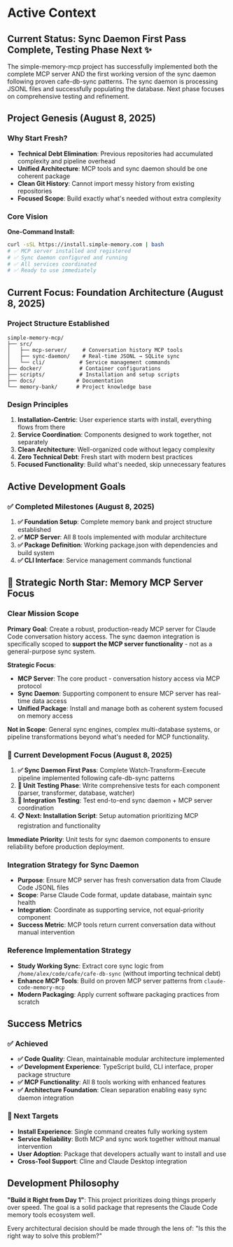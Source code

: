 # Active Context

## Current Status: Sync Daemon First Pass Complete, Testing Phase Next ✨

The simple-memory-mcp project has successfully implemented both the complete MCP server AND the first working version of the sync daemon following proven cafe-db-sync patterns. The sync daemon is processing JSONL files and successfully populating the database. Next phase focuses on comprehensive testing and refinement.

## Project Genesis (August 8, 2025)

### Why Start Fresh?
- **Technical Debt Elimination**: Previous repositories had accumulated complexity and pipeline overhead
- **Unified Architecture**: MCP tools and sync daemon should be one coherent package
- **Clean Git History**: Cannot import messy history from existing repositories
- **Focused Scope**: Build exactly what's needed without extra complexity

### Core Vision
**One-Command Install:**
```bash
curl -sSL https://install.simple-memory.com | bash
# ✅ MCP server installed and registered
# ✅ Sync daemon configured and running
# ✅ All services coordinated
# ✅ Ready to use immediately
```

## Current Focus: Foundation Architecture (August 8, 2025)

### Project Structure Established
```
simple-memory-mcp/
├── src/
│   ├── mcp-server/     # Conversation history MCP tools
│   ├── sync-daemon/    # Real-time JSONL → SQLite sync
│   └── cli/           # Service management commands
├── docker/            # Container configurations
├── scripts/           # Installation and setup scripts
├── docs/             # Documentation
└── memory-bank/      # Project knowledge base
```

### Design Principles
1. **Installation-Centric**: User experience starts with install, everything flows from there
2. **Service Coordination**: Components designed to work together, not separately
3. **Clean Architecture**: Well-organized code without legacy complexity
4. **Zero Technical Debt**: Fresh start with modern best practices
5. **Focused Functionality**: Build what's needed, skip unnecessary features

## Active Development Goals

### ✅ Completed Milestones (August 8, 2025)
1. **✅ Foundation Setup**: Complete memory bank and project structure established
2. **✅ MCP Server**: All 8 tools implemented with modular architecture
3. **✅ Package Definition**: Working package.json with dependencies and build system
4. **✅ CLI Interface**: Service management commands functional

## 🎯 Strategic North Star: Memory MCP Server Focus

### Clear Mission Scope
**Primary Goal**: Create a robust, production-ready MCP server for Claude Code conversation history access. The sync daemon integration is specifically scoped to **support the MCP server functionality** - not as a general-purpose sync system.

**Strategic Focus**:
- **MCP Server**: The core product - conversation history access via MCP protocol
- **Sync Daemon**: Supporting component to ensure MCP server has real-time data access
- **Unified Package**: Install and manage both as coherent system focused on memory access

**Not in Scope**: General sync engines, complex multi-database systems, or pipeline transformations beyond what's needed for MCP functionality.

### 🎯 Current Development Focus (August 8, 2025)
1. **✅ Sync Daemon First Pass**: Complete Watch-Transform-Execute pipeline implemented following cafe-db-sync patterns
2. **🔄 Unit Testing Phase**: Write comprehensive tests for each component (parser, transformer, database, watcher)
3. **🔄 Integration Testing**: Test end-to-end sync daemon + MCP server coordination
4. **📋 Next: Installation Script**: Setup automation prioritizing MCP registration and functionality

**Immediate Priority**: Unit tests for sync daemon components to ensure reliability before production deployment.

### Integration Strategy for Sync Daemon
- **Purpose**: Ensure MCP server has fresh conversation data from Claude Code JSONL files
- **Scope**: Parse Claude Code format, update database, maintain sync health
- **Integration**: Coordinate as supporting service, not equal-priority component
- **Success Metric**: MCP tools return current conversation data without manual intervention

### Reference Implementation Strategy
- **Study Working Sync**: Extract core sync logic from `/home/alex/code/cafe/cafe-db-sync` (without importing technical debt)
- **Enhance MCP Tools**: Build on proven MCP server patterns from `claude-code-memory-mcp`
- **Modern Packaging**: Apply current software packaging practices from scratch

## Success Metrics

### ✅ Achieved
- **✅ Code Quality**: Clean, maintainable modular architecture implemented
- **✅ Development Experience**: TypeScript build, CLI interface, proper package structure
- **✅ MCP Functionality**: All 8 tools working with enhanced features
- **✅ Architecture Foundation**: Clean separation enabling easy sync daemon integration

### 🎯 Next Targets
- **Install Experience**: Single command creates fully working system  
- **Service Reliability**: Both MCP and sync work together without manual intervention
- **User Adoption**: Package that developers actually want to install and use
- **Cross-Tool Support**: Cline and Claude Desktop integration

## Development Philosophy
**"Build it Right from Day 1"**: This project prioritizes doing things properly over speed. The goal is a solid package that represents the Claude Code memory tools ecosystem well.

Every architectural decision should be made through the lens of: "Is this the right way to solve this problem?"
